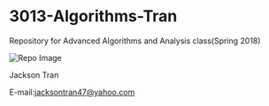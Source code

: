 # 3013-Algorithms-Tran
Repository for Advanced Algorithms and Analysis class(Spring 2018)

![Repo Image](https://user-images.githubusercontent.com/25520023/35066626-e023d1fe-fb96-11e7-9c78-9a8ece0ddddc.jpg)

Jackson Tran

E-mail:jacksontran47@yahoo.com

